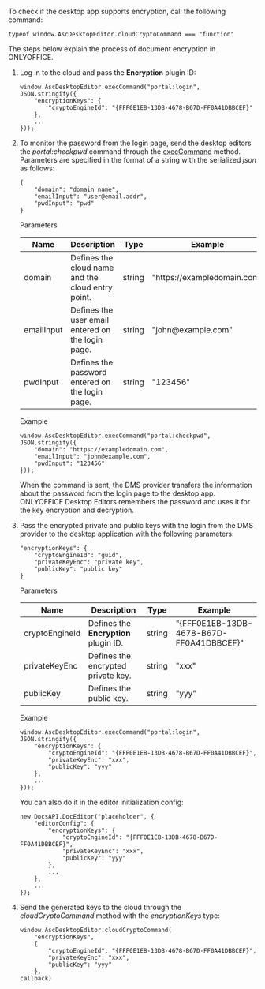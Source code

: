 To check if the desktop app supports encryption, call the following command:

```
typeof window.AscDesktopEditor.cloudCryptoCommand === "function"
```

The steps below explain the process of document encryption in ONLYOFFICE.

1. Log in to the cloud and pass the **Encryption** plugin ID:

   ```
   window.AscDesktopEditor.execCommand("portal:login", JSON.stringify({
       "encryptionKeys": {
           "cryptoEngineId": "{FFF0E1EB-13DB-4678-B67D-FF0A41DBBCEF}"
       },
       ...
   }));
   ```

2. To monitor the password from the login page, send the desktop editors the *portal:checkpwd* command through the [execCommand](/desktop/execcommand) method. Parameters are specified in the format of a string with the serialized *json* as follows:

   ```
   {
       "domain": "domain name",
       "emailInput": "user@email.addr",
       "pwdInput": "pwd"
   }
   ```

   Parameters

   | Name       | Description                                       | Type   | Example                      |
   | ---------- | ------------------------------------------------- | ------ | ---------------------------- |
   | domain     | Defines the cloud name and the cloud entry point. | string | "https\://exampledomain.com" |
   | emailInput | Defines the user email entered on the login page. | string | "john\@example.com"          |
   | pwdInput   | Defines the password entered on the login page.   | string | "123456"                     |

   Example

   ```
   window.AscDesktopEditor.execCommand("portal:checkpwd", JSON.stringify({
       "domain": "https://exampledomain.com",
       "emailInput": "john@example.com",
       "pwdInput": "123456"
   }));
   ```

   When the command is sent, the DMS provider transfers the information about the password from the login page to the desktop app. ONLYOFFICE Desktop Editors remembers the password and uses it for the key encryption and decryption.

3. Pass the encrypted private and public keys with the login from the DMS provider to the desktop application with the following parameters:

   ```
   "encryptionKeys": {
       "cryptoEngineId": "guid",
       "privateKeyEnc": "private key",
       "publicKey": "public key"
   }
   ```

   Parameters

   | Name           | Description                           | Type   | Example                                  |
   | -------------- | ------------------------------------- | ------ | ---------------------------------------- |
   | cryptoEngineId | Defines the **Encryption** plugin ID. | string | "{FFF0E1EB-13DB-4678-B67D-FF0A41DBBCEF}" |
   | privateKeyEnc  | Defines the encrypted private key.    | string | "xxx"                                    |
   | publicKey      | Defines the public key.               | string | "yyy"                                    |

   Example

   ```
   window.AscDesktopEditor.execCommand("portal:login", JSON.stringify({
       "encryptionKeys": {
           "cryptoEngineId": "{FFF0E1EB-13DB-4678-B67D-FF0A41DBBCEF}",
           "privateKeyEnc": "xxx",
           "publicKey": "yyy"
       },
       ...
   }));
   ```

   You can also do it in the editor initialization config:

   ```
   new DocsAPI.DocEditor("placeholder", {
       "editorConfig": {
           "encryptionKeys": {
               "cryptoEngineId": "{FFF0E1EB-13DB-4678-B67D-FF0A41DBBCEF}",
               "privateKeyEnc": "xxx",
               "publicKey": "yyy"
           },
           ...
       },
       ...
   });
   ```

4. Send the generated keys to the cloud through the *cloudCryptoCommand* method with the *encryptionKeys* type:

   ```
   window.AscDesktopEditor.cloudCryptoCommand(
       "encryptionKeys",
       {
           "cryptoEngineId": "{FFF0E1EB-13DB-4678-B67D-FF0A41DBBCEF}",
           "privateKeyEnc": "xxx",
           "publicKey": "yyy"
       },
   callback)
   ```
